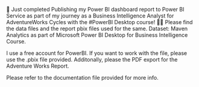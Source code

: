 🎉 Just completed Publishing my Power BI dashboard report to Power BI Service as part of my journey as a Business Intelligence Analyst for AdventureWorks Cycles with the #PowerBI Desktop course! 🚀💼
Please find the data files and the report pbix files used for the same.
Dataset: Maven Analytics as part of Microsoft Power BI Desktop for Business Intelligence Course.

I use a free account for PowerBI. If you want to work with the file, please use the .pbix file provided. Additonally, please the PDF export for the Adventure Works Report.

Please refer to the documentation file provided for more info.
